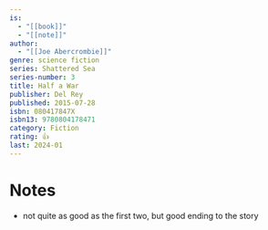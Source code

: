 ```yaml
---
is:
  - "[[book]]"
  - "[[note]]"
author:
  - "[[Joe Abercrombie]]"
genre: science fiction
series: Shattered Sea
series-number: 3
title: Half a War
publisher: Del Rey
published: 2015-07-28
isbn: 080417847X
isbn13: 9780804178471
category: Fiction
rating: 👍
last: 2024-01
---
```

# Notes
- not quite as good as the first two, but good ending to the story
